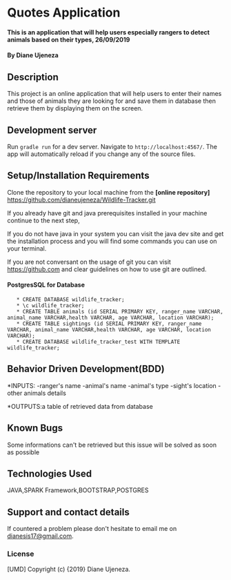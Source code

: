# Quotes Application
#### This is an application that will help users especially rangers to detect animals based on their types, 26/09/2019
#### By Diane Ujeneza
## Description
This project is an online application that will help users to enter their names and those of animals they are looking for and save them in database then retrieve them 
by displaying them on the screen.
## Development server

Run `gradle run` for a dev server. Navigate to `http://localhost:4567/`. The app will automatically reload if you change any of the source files.
## Setup/Installation Requirements
Clone the repository to your local machine from the **[online repository]**
https://github.com/dianeujeneza/Wildlife-Tracker.git

If you already have git and java prerequisites installed in your machine continue to the next step,

If you do not have java in your system you can visit the java dev site and get the installation process and you will find some commands you can use on your terminal.

If you are not conversant on the usage of git you can visit https://github.com and clear guidelines on how to use git are outlined.

#### PostgresSQL for Database
       * CREATE DATABASE wildlife_tracker;
       * \c wildlife_tracker;
       * CREATE TABLE animals (id SERIAL PRIMARY KEY, ranger_name VARCHAR, animal_name VARCHAR,health VARCHAR, age VARCHAR, location VARCHAR);
       * CREATE TABLE sightings (id SERIAL PRIMARY KEY, ranger_name VARCHAR, animal_name VARCHAR,health VARCHAR, age VARCHAR, location VARCHAR);
       * CREATE DATABASE wildlife_tracker_test WITH TEMPLATE wildlife_tracker;

## Behavior Driven Development(BDD)

*INPUTS: -ranger's name
         -animal's name
         -animal's type
         -sight's location
         -other animals details

*OUTPUTS:a table of retrieved data from database
## Known Bugs
Some informations can't be retrieved but this issue will be solved as soon as possible
## Technologies Used
JAVA,SPARK Framework,BOOTSTRAP,POSTGRES
## Support and contact details
If countered a problem please don't hesitate to email me on dianesis17@gmail.com.
### License
[UMD]
Copyright (c) {2019} Diane Ujeneza.
